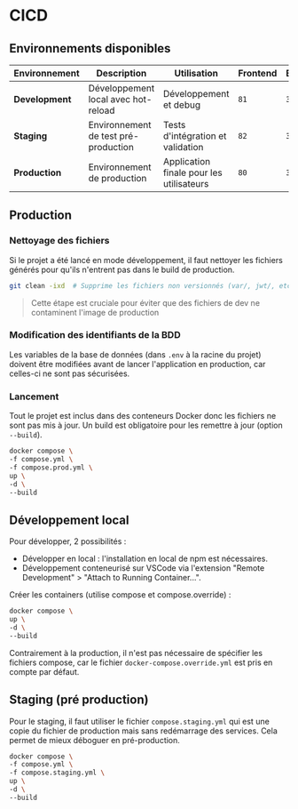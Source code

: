 # CICD

## Environnements disponibles

| Environnement   | Description                          | Utilisation                              | Frontend | Backend | PhpMyAdmin |
| --------------- | ------------------------------------ | ---------------------------------------- | -------- | ------- | ---------- |
| **Development** | Développement local avec hot-reload  | Développement et debug                   | `81`     | `3001`  | `8081`     |
| **Staging**     | Environnement de test pré-production | Tests d'intégration et validation        | `82`     | `3002`  | `8082`     |
| **Production**  | Environnement de production          | Application finale pour les utilisateurs | `80`     | `3000`  | `8080`     |

## Production

### Nettoyage des fichiers

Si le projet a été lancé en mode développement, il faut nettoyer les fichiers générés pour qu'ils n'entrent pas dans le build de production.

```bash
git clean -ixd  # Supprime les fichiers non versionnés (var/, jwt/, etc.)
```

> Cette étape est cruciale pour éviter que des fichiers de dev ne contaminent l'image de production

### Modification des identifiants de la BDD

Les variables de la base de données (dans `.env` à la racine du projet) doivent être modifiées avant de lancer l'application en production, car celles-ci ne sont pas sécurisées.

### Lancement

Tout le projet est inclus dans des conteneurs Docker donc les fichiers ne sont pas mis à jour. Un build est obligatoire pour les remettre à jour (option `--build`).

```bash
docker compose \
-f compose.yml \
-f compose.prod.yml \
up \
-d \
--build
```

## Développement local

Pour développer, 2 possibilités :

- Développer en local : l'installation en local de npm est nécessaires.
- Développement conteneurisé sur VSCode via l'extension "Remote Development" > "Attach to Running Container...".

Créer les containers (utilise compose et compose.override) :

```bash
docker compose \
up \
-d \
--build
```

Contrairement à la production, il n'est pas nécessaire de spécifier les fichiers compose, car le fichier `docker-compose.override.yml` est pris en compte par défaut.

## Staging (pré production)

Pour le staging, il faut utiliser le fichier `compose.staging.yml` qui est une copie du fichier de production mais sans redémarrage des services. Cela permet de mieux déboguer en pré-production.

```bash
docker compose \
-f compose.yml \
-f compose.staging.yml \
up \
-d \
--build
```
